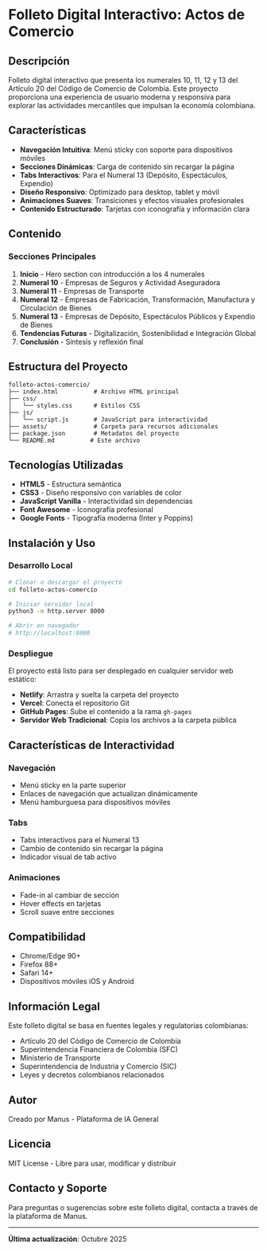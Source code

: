 # Folleto Digital Interactivo: Actos de Comercio

## Descripción

Folleto digital interactivo que presenta los numerales 10, 11, 12 y 13 del Artículo 20 del Código de Comercio de Colombia. Este proyecto proporciona una experiencia de usuario moderna y responsiva para explorar las actividades mercantiles que impulsan la economía colombiana.

## Características

- **Navegación Intuitiva**: Menú sticky con soporte para dispositivos móviles
- **Secciones Dinámicas**: Carga de contenido sin recargar la página
- **Tabs Interactivos**: Para el Numeral 13 (Depósito, Espectáculos, Expendio)
- **Diseño Responsivo**: Optimizado para desktop, tablet y móvil
- **Animaciones Suaves**: Transiciones y efectos visuales profesionales
- **Contenido Estructurado**: Tarjetas con iconografía y información clara

## Contenido

### Secciones Principales

1. **Inicio** - Hero section con introducción a los 4 numerales
2. **Numeral 10** - Empresas de Seguros y Actividad Aseguradora
3. **Numeral 11** - Empresas de Transporte
4. **Numeral 12** - Empresas de Fabricación, Transformación, Manufactura y Circulación de Bienes
5. **Numeral 13** - Empresas de Depósito, Espectáculos Públicos y Expendio de Bienes
6. **Tendencias Futuras** - Digitalización, Sostenibilidad e Integración Global
7. **Conclusión** - Síntesis y reflexión final

## Estructura del Proyecto

```
folleto-actos-comercio/
├── index.html          # Archivo HTML principal
├── css/
│   └── styles.css      # Estilos CSS
├── js/
│   └── script.js       # JavaScript para interactividad
├── assets/             # Carpeta para recursos adicionales
├── package.json        # Metadatos del proyecto
└── README.md          # Este archivo
```

## Tecnologías Utilizadas

- **HTML5** - Estructura semántica
- **CSS3** - Diseño responsivo con variables de color
- **JavaScript Vanilla** - Interactividad sin dependencias
- **Font Awesome** - Iconografía profesional
- **Google Fonts** - Tipografía moderna (Inter y Poppins)

## Instalación y Uso

### Desarrollo Local

```bash
# Clonar o descargar el proyecto
cd folleto-actos-comercio

# Iniciar servidor local
python3 -m http.server 8000

# Abrir en navegador
# http://localhost:8000
```

### Despliegue

El proyecto está listo para ser desplegado en cualquier servidor web estático:

- **Netlify**: Arrastra y suelta la carpeta del proyecto
- **Vercel**: Conecta el repositorio Git
- **GitHub Pages**: Sube el contenido a la rama `gh-pages`
- **Servidor Web Tradicional**: Copia los archivos a la carpeta pública

## Características de Interactividad

### Navegación
- Menú sticky en la parte superior
- Enlaces de navegación que actualizan dinámicamente
- Menú hamburguesa para dispositivos móviles

### Tabs
- Tabs interactivos para el Numeral 13
- Cambio de contenido sin recargar la página
- Indicador visual de tab activo

### Animaciones
- Fade-in al cambiar de sección
- Hover effects en tarjetas
- Scroll suave entre secciones

## Compatibilidad

- Chrome/Edge 90+
- Firefox 88+
- Safari 14+
- Dispositivos móviles iOS y Android

## Información Legal

Este folleto digital se basa en fuentes legales y regulatorias colombianas:
- Artículo 20 del Código de Comercio de Colombia
- Superintendencia Financiera de Colombia (SFC)
- Ministerio de Transporte
- Superintendencia de Industria y Comercio (SIC)
- Leyes y decretos colombianos relacionados

## Autor

Creado por Manus - Plataforma de IA General

## Licencia

MIT License - Libre para usar, modificar y distribuir

## Contacto y Soporte

Para preguntas o sugerencias sobre este folleto digital, contacta a través de la plataforma de Manus.

---

**Última actualización**: Octubre 2025
